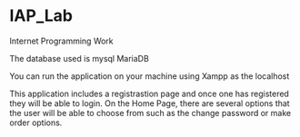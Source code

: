 # IAP_Lab
Internet Programming Work

The database used is mysql MariaDB 

You can run the application on your machine using Xampp as the localhost

This application includes a registrastion page and once one has registered they will be able to login.
On the Home Page, there are several options that the user will be able to choose from such as the change password or make order options. 
